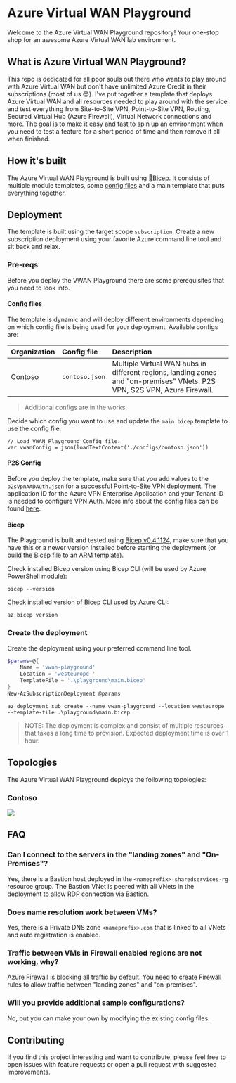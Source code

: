 # Azure Virtual WAN Playground

Welcome to the Azure Virtual WAN Playground repository! Your one-stop shop for an awesome Azure Virtual WAN lab environment.

## What is Azure Virtual WAN Playground?

This repo is dedicated for all poor souls out there who wants to play around with Azure Virtual WAN but don't have unlimited Azure Credit in their subscriptions (most of us 😊). I've put together a template that deploys Azure Virtual WAN and all resources needed to play around with the service and test everything from Site-to-Site VPN, Point-to-Site VPN, Routing, Secured Virtual Hub (Azure Firewall), Virtual Network connections and more. The goal is to make it easy and fast to spin up an environment when you need to test a feature for a short period of time and then remove it all when finished.

## How it's built

The Azure Virtual WAN Playground is built using [💪Bicep](https://github.com/Azure/bicep). It consists of multiple module templates, some [config files](./playground/configs/README.md) and a main template that puts everything together.

## Deployment

The template is built using the target scope `subscription`. Create a new subscription deployment using your favorite Azure command line tool and sit back and relax.

### Pre-reqs

Before you deploy the VWAN Playground there are some prerequisites that you need to look into.

#### Config files

The template is dynamic and will deploy different environments depending on which config file is being used for your deployment. Available configs are:

| Organization | Config file | Description |
|:--|:--|:--|
| Contoso | `contoso.json` | Multiple Virtual WAN hubs in different regions, landing zones and "on-premises" VNets. P2S VPN, S2S VPN, Azure Firewall. |

> Additional configs are in the works.

Decide which config you want to use and update the `main.bicep` template to use the config file.

```bicep
// Load VWAN Playground Config file. 
var vwanConfig = json(loadTextContent('./configs/contoso.json'))
```

#### P2S Config

Before you deploy the template, make sure that you add values to the `p2sVpnAADAuth.json` for a successful Point-to-Site VPN deployment. The application ID for the Azure VPN Enterprise Application and your Tenant ID is needed to configure VPN Auth. More info about the config files can be found [here](./playground/configs/README.md).

#### Bicep

The Playground is built and tested using [Bicep v0.4.1124](https://github.com/Azure/bicep/releases/tag/v0.4.1124), make sure that you have this or a newer version installed before starting the deployment (or build the Bicep file to an ARM template).

Check installed Bicep version using Bicep CLI (will be used by Azure PowerShell module):
```azurecli
bicep --version
```

Check installed version of Bicep CLI used by Azure CLI:
```azurecli
az bicep version
```

### Create the deployment

Create the deployment using your preferred command line tool.

```powershell
$params=@{
    Name = 'vwan-playground'
    Location = 'westeurope '
    TemplateFile = '.\playground\main.bicep'
}
New-AzSubscriptionDeployment @params
```

```azurecli
az deployment sub create --name vwan-playground --location westeurope --template-file .\playground\main.bicep
```

> NOTE: The deployment is complex and consist of multiple resources that takes a long time to provision. Expected deployment time is over 1 hour.

## Topologies

The Azure Virtual WAN Playground deploys the following topologies:

### Contoso

<img src="https://github.com/StefanIvemo/vwan-playground/blob/vwan-playground-v2/media/vwan-playground-contoso-topology.png?raw=true">

## FAQ

### Can I connect to the servers in the "landing zones" and "On-Premises"?

Yes, there is a Bastion host deployed in the `<nameprefix>-sharedservices-rg` resource group. The Bastion VNet is peered with all VNets in the deployment to allow RDP connection via Bastion.

### Does name resolution work between VMs?

Yes, there is a Private DNS zone `<nameprefix>.com` that is linked to all VNets and auto registration is enabled.

### Traffic between VMs in Firewall enabled regions are not working, why?

Azure Firewall is blocking all traffic by default. You need to create Firewall rules to allow traffic between "landing zones" and "on-premises".

### Will you provide additional sample configurations?

No, but you can make your own by modifying the existing config files.

## Contributing

If you find this project interesting and want to contribute, please feel free to open issues with feature requests or open a pull request with suggested improvements.
